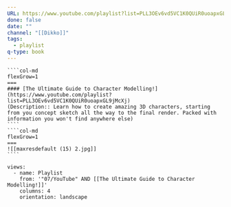 ```yaml
---
URL: https://www.youtube.com/playlist?list=PLL3OEv6vd5VC1K0QUiR0uoapxGL9jMcXj
done: false
date: ""
channel: "[[Dikko]]"
tags:
  - playlist
q-type: book
---
```

`````col
````col-md
flexGrow=1
===
#### [The Ultimate Guide to Character Modelling!](https://www.youtube.com/playlist?list=PLL3OEv6vd5VC1K0QUiR0uoapxGL9jMcXj)
(Description:: Learn how to create amazing 3D characters, starting from you concept sketch all the way to the final render. Packed with information you won't find anywhere else)
````
````col-md
flexGrow=1
===
![[maxresdefault (15) 2.jpg]]
````
`````
```page-gallery
views:
  - name: Playlist
    from: '"07/YouTube" AND [[The Ultimate Guide to Character Modelling!]]'
    columns: 4
    orientation: landscape
```
